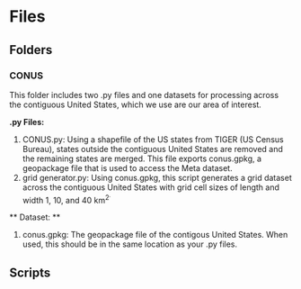 # Files

## Folders
### CONUS
This folder includes two .py files and one datasets for processing across the contiguous United States, which we use are our area of interest. 

**.py Files:**
1. CONUS.py: Using a shapefile of the US states from TIGER (US Census Bureau), states outside the contiguous United States are removed and the remaining states are merged. This file exports conus.gpkg, a geopackage file that is used to access the Meta dataset.
2. grid generator.py: Using conus.gpkg, this script generates a grid dataset across the contiguous United States with grid cell sizes of length and width 1, 10, and 40 km<sup>2<sup>.

** Dataset: **
1. conus.gpkg: The geopackage file of the contigous United States. When used, this should be in the same location as your .py files.

## Scripts
